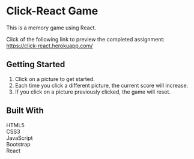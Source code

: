 # Click-React Game

This is a memory game using React.

Click of the following link to preview the completed assignment: https://click-react.herokuapp.com/

## Getting Started
1. Click on a picture to get started.
2. Each time you click a different picture, the current score will increase.
3. If you click on a picture previously clicked, the game will reset.

## Built With
HTML5  
CSS3  
JavaScript  
Bootstrap  
React  
